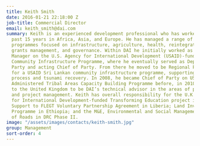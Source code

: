 ```yaml
---
title: Keith Smith
date: 2016-01-21 22:18:00 Z
job-title: Commercial Director
email: keith_smith@dai.com
summary: Keith is an experienced development professional who has worked over the
  past 15 years in Africa, Asia, and Europe. He has managed a range of development
  programmes focused on infrastructure, agriculture, health, reintegration of ex-combatants,
  grants management, and governance. Within DAI he initially worked as Economic Integration
  Manager on the U.S. Agency for International Development (USAID)-funded Liberia
  Community Infrastructure Programme, where he eventually served as Deputy Chief of
  Party and acting Chief of Party. From there he moved to be Regional Programme Manager
  for a USAID Sri Lankan community infrastructure programme, supporting the peace
  process and tsunami recovery. In 2008, he became Chief of Party on USAID’s Federally
  Administered Tribal Areas Capacity Building Programme before, in 2010, moving back
  to the United Kingdom to be DAI’s technical advisor in the areas of post conflict
  and project management. Keith has overall responsibility for the U.K. Department
  for International Development-funded Transforming Education project in Pakistan;
  Support to FLEGT Voluntary Partnership Agreement in Liberia; Land Investment Transformation
  Programme in Ethiopia; and the M&E, Environmental and Social Management/Maintenance
  of Roads in DRC Phase II.
image: "/assets/images/contacts/keith-smith.jpg"
group: Management
sort-order: 4
---
```


